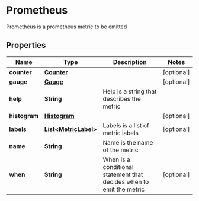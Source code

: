 

# Prometheus

Prometheus is a prometheus metric to be emitted
## Properties

Name | Type | Description | Notes
------------ | ------------- | ------------- | -------------
**counter** | [**Counter**](Counter.md) |  |  [optional]
**gauge** | [**Gauge**](Gauge.md) |  |  [optional]
**help** | **String** | Help is a string that describes the metric | 
**histogram** | [**Histogram**](Histogram.md) |  |  [optional]
**labels** | [**List&lt;MetricLabel&gt;**](MetricLabel.md) | Labels is a list of metric labels |  [optional]
**name** | **String** | Name is the name of the metric | 
**when** | **String** | When is a conditional statement that decides when to emit the metric |  [optional]



